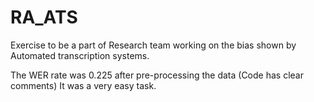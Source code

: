 # RA_ATS
Exercise to be a part of Research team working on the bias shown by Automated transcription systems. 

The WER rate was 0.225 after pre-processing the data (Code has clear comments)
It was a very easy task.
